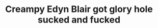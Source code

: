 ---
layout: post
title: Creampy Edyn Blair got glory hole sucked and fucked
duration: '10:00'
view: 235
rate: 2
video: 'https://flashservice.xvideos.com/embedframe/24380915'
category: 
 - black
 - glory-hole
 - threesome
 - curvy
 - blonde
tags: 
 - big-black-cock
priority: 0.9
changefreq: daily
---
